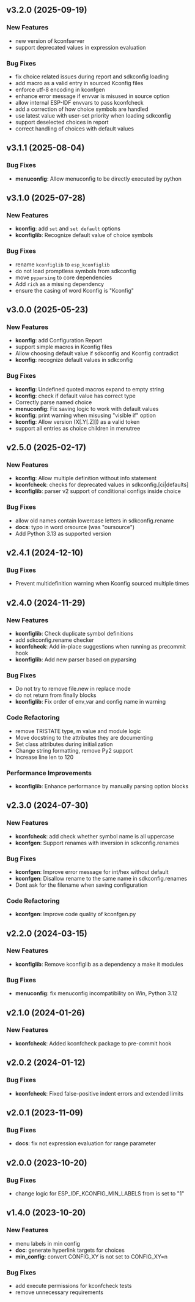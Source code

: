 ## v3.2.0 (2025-09-19)

### New Features

- new version of kconfserver
- support deprecated values in expression evaluation

### Bug Fixes

- fix choice related issues during report and sdkconfig loading
- add macro as a valid entry in sourced Kconfig files
- enforce utf-8 encoding in kconfgen
- enhance error message if envvar is misused in source option
- allow internal ESP-IDF envvars to pass kconfcheck
- add a correction of how choice symbols are handled
- use latest value with user-set priority when loading sdkconfig
- support deselected choices in report
- correct handling of choices with default values

## v3.1.1 (2025-08-04)

### Bug Fixes

- **menuconfig**: Allow menuconfig to be directly executed by python

## v3.1.0 (2025-07-28)

### New Features

- **kconfig**: add `set` and `set default` options
- **kconfiglib**: Recognize default value of choice symbols

### Bug Fixes

- rename `kconfiglib` to `esp_kconfiglib`
- do not load promptless symbols from sdkconfig
- move `pyparsing` to core dependencies
- Add `rich` as a missing dependency
- ensure the casing of word Kconfig is "Kconfig"

## v3.0.0 (2025-05-23)

### New Features

- **kconfig**: add Configuration Report
- support simple macros in Kconfig files
- Allow choosing default value if sdkconfig and Kconfig contradict
- **kconfig**: recognize default values in sdkconfig

### Bug Fixes

- **kconfig**: Undefined quoted macros expand to empty string
- **kconfig**: check if default value has correct type
- Correctly parse named choice
- **menuconfig**: Fix saving logic to work with default values
- **kconfig**: print warning when misusing "visible if" option
- **kconfig**: Allow version (X[.Y[.Z]]) as a valid token
- support all entries as choice children in menutree

## v2.5.0 (2025-02-17)

### New Features

- **kconfig**: Allow multiple definition without info statement
- **kconfcheck**: checks for deprecated values in sdkconfig.[ci|defaults]
- **kconfiglib**: parser v2 support of conditional configs inside choice

### Bug Fixes

- allow old names contain lowercase letters in sdkconfig.rename
- **docs**: typo in word orsource (was "oursource")
- Add Python 3.13 as supported version

## v2.4.1 (2024-12-10)

### Bug Fixes

- Prevent multidefinition warning when Kconfig sourced multiple times

## v2.4.0 (2024-11-29)

### New Features

- **kconfiglib**: Check duplicate symbol definitions
- add sdkconfig.rename checker
- **kconfcheck**: Add in-place suggestions when running as precommit hook
- **kconfiglib**: Add new parser based on pyparsing

### Bug Fixes

- Do not try to remove file.new in replace mode
- do not return from finally blocks
- **kconfiglib**: Fix order of env_var and config name in warning

### Code Refactoring

- remove TRISTATE type, m value and module logic
- Move docstring to the attributes they are documenting
- Set class attributes during initialization
- Change string formatting, remove Py2 support
- Increase line len to 120

### Performance Improvements

- **kconfiglib**: Enhance performance by manually parsing option blocks

## v2.3.0 (2024-07-30)

### New Features

- **kconfcheck**: add check whether symbol name is all uppercase
- **kconfgen**: Support renames with inversion in sdkconfig.renames

### Bug Fixes

- **kconfgen**: Improve error message for int/hex without default
- **kconfgen**: Disallow rename to the same name in sdkconfig.renames
- Dont ask for the filename when saving configuration

### Code Refactoring

- **kconfgen**: Improve code quality of kconfgen.py

## v2.2.0 (2024-03-15)

### New Features

- **kconfiglib**: Remove kconfiglib as a dependency a make it modules

### Bug Fixes

- **menuconfig**: fix menuconfig incompatibility on Win, Python 3.12

## v2.1.0 (2024-01-26)

### New Features

- **kconfcheck**: Added kconfcheck package to pre-commit hook

## v2.0.2 (2024-01-12)

### Bug Fixes

- **kconfcheck**: Fixed false-positive indent errors and extended limits

## v2.0.1 (2023-11-09)

### Bug Fixes

- **docs**: fix not expression evaluation for range parameter

## v2.0.0 (2023-10-20)

### Bug Fixes

- change logic for ESP_IDF_KCONFIG_MIN_LABELS from is set to "1"

## v1.4.0 (2023-10-20)

### New Features

- menu labels in min config
- **doc**: generate hyperlink targets for choices
- **min_config**: convert CONFIG_XY is not set to CONFIG_XY=n

### Bug Fixes

- add execute permissions for kconfcheck tests
- remove unnecessary requirements
